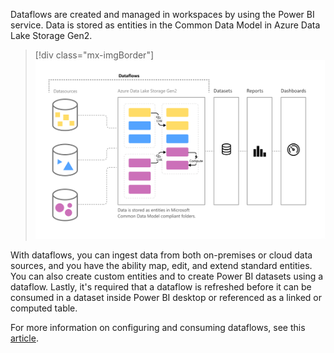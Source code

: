 Dataflows are created and managed in workspaces by using the Power BI service. Data is stored as entities in the Common Data Model in Azure Data Lake Storage Gen2.

> [!div class="mx-imgBorder"]
> [![Screenshot of high-level graphic depicting the key components of a dataflow.](../media/dataflow-components.png)](../media/dataflow-components.png#lightbox)

With dataflows, you can ingest data from both on-premises or cloud data sources, and you have the ability map, edit, and extend standard entities. You can also create custom entities and to create Power BI datasets using a dataflow. Lastly, it's required that a dataflow is refreshed before it can be consumed in a dataset inside Power BI desktop or referenced as a linked or computed table.

For more information on configuring and consuming dataflows, see this [article](https://docs.microsoft.com/power-bi/transform-model/dataflows/dataflows-configure-consume/?azure-portal=true).
